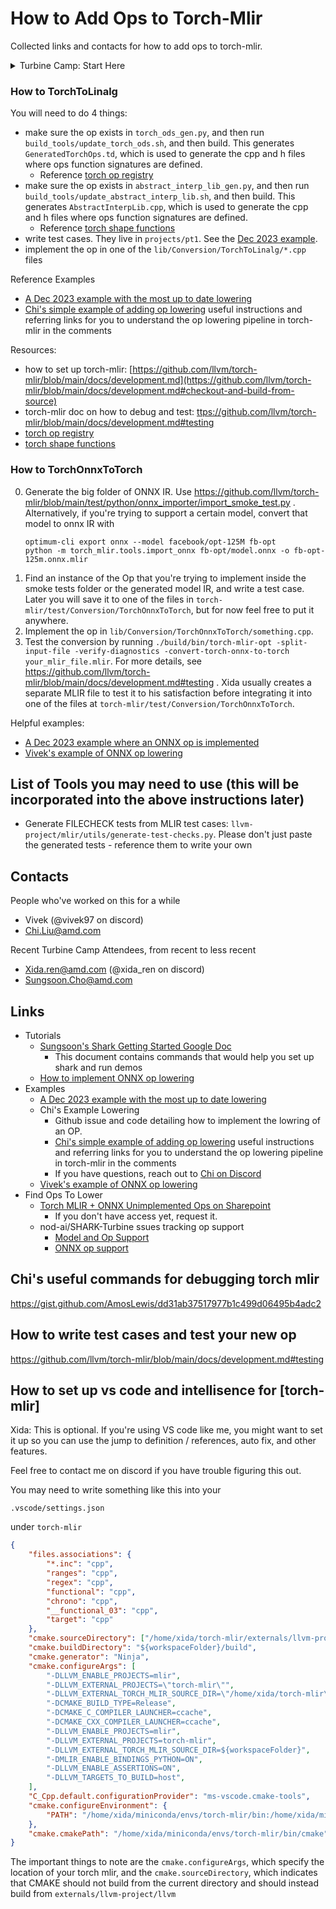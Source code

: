 # How to Add Ops to Torch-Mlir

Collected links and contacts for how to add ops to torch-mlir.


<details>
<summary>Turbine Camp: Start Here</summary>
This document was previously known as `turbine-camp.md` to Nod.ai. "Turbine Camp" is part of Nod.ai's onboarding process. Welcome to turbine camp. This document originated at Nod.ai as a part of onboardding process, where new nod-ai folks learn about the architecture of our work by adding support for 2 ops to torch-mlir. I decided to put this into torch mlir because a lot of this is about torch-mlir.

Written & maintained by @renxida

Guides by other folks that were used during the creation of this document:
- [Chi Liu](https://gist.github.com/AmosLewis/dd31ab37517977b1c499d06495b4adc2)
- [Sunsoon](https://docs.google.com/document/d/1H79DwW_wnVzUU81EogwY5ueXgnl-QzKet1p2lnqPar4/edit?pli=1)

## Before you begin...

Nod-ai maintains the pipeline below, which allows us to take a ML model from e.g. huggingface, and compile it to a variety of devices including llvm-cpu, rocm and cuda and more as an optimized `vmfb` binary.

1. The pipeline begins with a huggingface model, or some other supported source like llama.cpp.
2. [nod-ai/SHARK-Turbine](https://github.com/nod-ai/SHARK-Turbine) takes a huggingface model and exports a `.mlir` file.
3. **[llvm/torch-mlir](https://github.com/llvm/torch-mlir)**, which you will be working on in turbine-camp, will lower torchscript, torch dialect, and torch aten ops further into a mixture `linalg` or `math` MLIR dialects (with occasionally other dialects in the mix)
4. [IREE](https://github.com/openxla/iree) converts the final `.mlir` file into a binary (typically `.vmfb`) for running on a device (llvm-cpu, rocm, vulcan, cuda, etc).

The details of how we do it and helpful commands to help you set up each repo is in [Sungsoon's Shark Getting Started Google Doc](https://docs.google.com/document/d/1H79DwW_wnVzUU81EogwY5ueXgnl-QzKet1p2lnqPar4/edit?pli=1)

PS: IREE is pronounced Eerie, and hence the ghost icon.

## How to begin
1. You will start by adding support for 2 ops in torch-mlir, to get you familiar with the center of our pipeline. Begin by reading [torch-mlir's documentation on how to implement a new torch op](https://github.com/llvm/torch-mlir/blob/main/docs/Torch-ops-E2E-implementation.md), and set up `llvm/torch_mlir` using https://github.com/llvm/torch-mlir/blob/main/docs/development.md
2. Pick 1 of the yet-unimplemented from the following. You should choose something that looks easy to you. **Make sure you create an issue by clicking the little "target" icon to the right of the op, thereby marking the op as yours**
    - [TorchToLinalg ops tracking issue](https://github.com/nod-ai/SHARK-Turbine/issues/347)
    - [TorchOnnnxToTorch ops tracking issue](https://github.com/nod-ai/SHARK-Turbine/issues/215)
3. Implement it. For torch -> linalg, see the how to torchop section below. For Onnx ops, see how to onnx below.
5. Make a pull request and reference your issue. When the pull request is closed, also close your issue to mark the op as done

</details>

### How to TorchToLinalg

You will need to do 4 things:
- make sure the op exists in `torch_ods_gen.py`, and then run `build_tools/update_torch_ods.sh`, and then build. This generates `GeneratedTorchOps.td`, which is used to generate the cpp and h files where ops function signatures are defined.
    - Reference [torch op registry](https://github.com/pytorch/pytorch/blob/7451dd058564b5398af79bfc1e2669d75f9ecfa2/torch/csrc/jit/passes/utils/op_registry.cpp#L21)
- make sure the op exists in `abstract_interp_lib_gen.py`, and then run `build_tools/update_abstract_interp_lib.sh`, and then build. This generates `AbstractInterpLib.cpp`, which is used to generate the cpp and h files where ops function signatures are defined.
    - Reference [torch shape functions](https://github.com/pytorch/pytorch/blob/7451dd058564b5398af79bfc1e2669d75f9ecfa2/torch/jit/_shape_functions.py#L1311)
- write test cases. They live in `projects/pt1`. See the [Dec 2023 example](https://github.com/llvm/torch-mlir/pull/2640/files).
- implement the op in one of the `lib/Conversion/TorchToLinalg/*.cpp` files

Reference Examples
- [A Dec 2023 example with the most up to date lowering](https://github.com/llvm/torch-mlir/pull/2640/files)
- [Chi's simple example of adding op lowering](https://github.com/llvm/torch-mlir/pull/1454) useful instructions and referring links for you to understand the op lowering pipeline in torch-mlir in the comments

Resources:
- how to set up torch-mlir: [https://github.com/llvm/torch-mlir/blob/main/docs/development.md](https://github.com/llvm/torch-mlir/blob/main/docs/development.md#checkout-and-build-from-source)
- torch-mlir doc on how to debug and test: [ttps://github.com/llvm/torch-mlir/blob/main/docs/development.md#testing](https://github.com/llvm/torch-mlir/blob/main/docs/development.md#testing)
- [torch op registry](https://github.com/pytorch/pytorch/blob/7451dd058564b5398af79bfc1e2669d75f9ecfa2/torch/csrc/jit/passes/utils/op_registry.cpp#L21)
- [torch shape functions](https://github.com/pytorch/pytorch/blob/7451dd058564b5398af79bfc1e2669d75f9ecfa2/torch/jit/_shape_functions.py#L1311)

### How to TorchOnnxToTorch
0. Generate the big folder of ONNX IR. Use https://github.com/llvm/torch-mlir/blob/main/test/python/onnx_importer/import_smoke_test.py . Alternatively, if you're trying to support a certain model, convert that model to onnx IR with
   ```
   optimum-cli export onnx --model facebook/opt-125M fb-opt
   python -m torch_mlir.tools.import_onnx fb-opt/model.onnx -o fb-opt-125m.onnx.mlir
   ```
2. Find an instance of the Op that you're trying to implement inside the smoke tests folder or the generated model IR, and write a test case. Later you will save it to one of the files in `torch-mlir/test/Conversion/TorchOnnxToTorch`, but for now feel free to put it anywhere.
3. Implement the op in `lib/Conversion/TorchOnnxToTorch/something.cpp`.
4. Test the conversion by running `./build/bin/torch-mlir-opt -split-input-file -verify-diagnostics -convert-torch-onnx-to-torch your_mlir_file.mlir`. For more details, see https://github.com/llvm/torch-mlir/blob/main/docs/development.md#testing . Xida usually creates a separate MLIR file to test it to his satisfaction before integrating it into one of the files at `torch-mlir/test/Conversion/TorchOnnxToTorch`.

Helpful examples:
- [A Dec 2023 example where an ONNX op is implemented](https://github.com/llvm/torch-mlir/pull/2641/files#diff-b584b152020af6d2e5dbf62a08b2f25ed5afc2c299228383b9651d22d44b5af4R493)
- [Vivek's example of ONNX op lowering](https://github.com/llvm/torch-mlir/commit/dc9ea08db5ac295b4b3f91fc776fef6a702900b9)

## List of Tools you may need to use (this will be incorporated into the above instructions later)

- Generate FILECHECK tests from MLIR test cases: `llvm-project/mlir/utils/generate-test-checks.py`. Please don't just paste the generated tests - reference them to write your own

## Contacts
People who've worked on this for a while
- Vivek (@vivek97 on discord)
- Chi.Liu@amd.com

Recent Turbine Camp Attendees, from recent to less recent
- Xida.ren@amd.com (@xida_ren on discord)
- Sungsoon.Cho@amd.com

## Links

- Tutorials
  - [Sungsoon's Shark Getting Started Google Doc](https://docs.google.com/document/d/1H79DwW_wnVzUU81EogwY5ueXgnl-QzKet1p2lnqPar4/edit?pli=1)
    - This document contains commands that would help you set up shark and run demos
  - [How to implement ONNX op lowering](https://github.com/llvm/torch-mlir/blob/main/docs/importers/onnx_importer.md)
- Examples
  - [A Dec 2023 example with the most up to date lowering](https://github.com/llvm/torch-mlir/pull/2640/files)
  - Chi's Example Lowering
    - Github issue and code detailing how to implement the lowring of an OP.
    - [Chi's simple example of adding op lowering](https://github.com/llvm/torch-mlir/pull/1454) useful instructions and referring links for you to understand the op lowering pipeline in torch-mlir in the comments
    - If you have questions, reach out to [Chi on Discord](https://discordapp.com/channels/973663919757492264/1104195883307892837/1180233875058868224)
  - [Vivek's example of ONNX op lowering](https://github.com/llvm/torch-mlir/commit/dc9ea08db5ac295b4b3f91fc776fef6a702900b9)
- Find Ops To Lower
  - [Torch MLIR + ONNX Unimplemented Ops on Sharepoint](https://amdcloud-my.sharepoint.com/:x:/r/personal/esaimana_amd_com/Documents/Torch%20MLIR%20+%20ONNX%20Unimplemented%20Ops.xlsx?d=w438f26fac8fd44eeafb89bc99e2c563b&csf=1&web=1&e=Qd4eHm)
    - If you don't have access yet, request it.
  - nod-ai/SHARK-Turbine ssues tracking op support
    - [Model and Op Support](https://github.com/nod-ai/SHARK-Turbine/issues/119)
    - [ONNX op support](https://github.com/nod-ai/SHARK-Turbine/issues/215)


## Chi's useful commands for debugging torch mlir

https://gist.github.com/AmosLewis/dd31ab37517977b1c499d06495b4adc2

## How to write test cases and test your new op

https://github.com/llvm/torch-mlir/blob/main/docs/development.md#testing



## How to set up vs code and intellisence for [torch-mlir]
Xida: This is optional. If you're using VS code like me, you might want to set it up so you can use the jump to definition / references, auto fix, and other features.

Feel free to contact me on discord if you have trouble figuring this out.

You may need to write something like this into your

```.vscode/settings.json```

under `torch-mlir`

```json
{
    "files.associations": {
        "*.inc": "cpp",
        "ranges": "cpp",
        "regex": "cpp",
        "functional": "cpp",
        "chrono": "cpp",
        "__functional_03": "cpp",
        "target": "cpp"
    },
    "cmake.sourceDirectory": ["/home/xida/torch-mlir/externals/llvm-project/llvm"],
    "cmake.buildDirectory": "${workspaceFolder}/build",
    "cmake.generator": "Ninja",
    "cmake.configureArgs": [
        "-DLLVM_ENABLE_PROJECTS=mlir",
        "-DLLVM_EXTERNAL_PROJECTS=\"torch-mlir\"",
        "-DLLVM_EXTERNAL_TORCH_MLIR_SOURCE_DIR=\"/home/xida/torch-mlir\"",
        "-DCMAKE_BUILD_TYPE=Release",
        "-DCMAKE_C_COMPILER_LAUNCHER=ccache",
        "-DCMAKE_CXX_COMPILER_LAUNCHER=ccache",
        "-DLLVM_ENABLE_PROJECTS=mlir",
        "-DLLVM_EXTERNAL_PROJECTS=torch-mlir",
        "-DLLVM_EXTERNAL_TORCH_MLIR_SOURCE_DIR=${workspaceFolder}",
        "-DMLIR_ENABLE_BINDINGS_PYTHON=ON",
        "-DLLVM_ENABLE_ASSERTIONS=ON",
        "-DLLVM_TARGETS_TO_BUILD=host",
    ],
    "C_Cpp.default.configurationProvider": "ms-vscode.cmake-tools",
    "cmake.configureEnvironment": {
        "PATH": "/home/xida/miniconda/envs/torch-mlir/bin:/home/xida/miniconda/condabin:/home/xida/miniconda/bin:/home/xida/miniconda/bin:/home/xida/miniconda/condabin:/home/xida/miniconda/bin:/home/xida/miniconda/bin:/home/xida/miniconda/condabin:/usr/local/sbin:/usr/local/bin:/usr/sbin:/usr/bin:/sbin:/bin:/usr/games:/usr/local/games:/snap/bin"
    },
    "cmake.cmakePath": "/home/xida/miniconda/envs/torch-mlir/bin/cmake", // make sure this is a cmake that knows where your python is
}
```
The important things to note are the `cmake.configureArgs`, which specify the location of your torch mlir, and the `cmake.sourceDirectory`, which indicates that CMAKE should not build from the current directory and should instead build from `externals/llvm-project/llvm`
